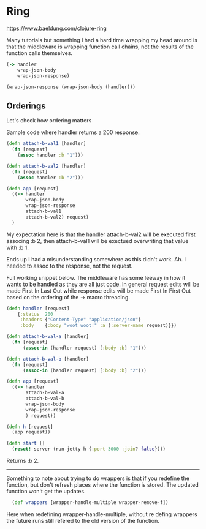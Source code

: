# Ring

https://www.baeldung.com/clojure-ring

Many tutorials but something I had a hard time wrapping my head around is that the middleware is wrapping function call chains, not the results of the function calls themselves.

```clojure
(-> handler
    wrap-json-body
    wrap-json-response)

(wrap-json-response (wrap-json-body (handler)))
```

## Orderings

Let's check how ordering matters

Sample code where handler returns a 200 response.
```clojure
(defn attach-b-val1 [handler]
  (fn [request]
    (assoc handler :b "1")))

(defn attach-b-val2 [handler]
  (fn [request]
    (assoc handler :b "2")))

(defn app [request]
  ((-> handler
       wrap-json-body
       wrap-json-response
       attach-b-val1
       attach-b-val2) request)
  )
```

My expectation here is that the handler attach-b-val2 will be executed first associng :b 2, then attach-b-val1 will be exectued overwriting that value with :b 1.

Ends up I had a misunderstanding somewhere as this didn't work. Ah. I needed to assoc to the response, not the request.

Full working snippet below. The middleware has some leeway in how it wants to be handled as they are all just code. In general request edits will be made First In Last Out while response edits will be made First In First Out based on the ordering of the -> macro threading.
```clojure
(defn handler [request]
    {:status  200
     :headers {"Content-Type" "application/json"}
     :body    {:body "woot woot!" :a (:server-name request)}})

(defn attach-b-val-a [handler]
  (fn [request]
      (assoc-in (handler request) [:body :b] "1")))

(defn attach-b-val-b [handler]
  (fn [request]
      (assoc-in (handler request) [:body :b] "2")))

(defn app [request]
  ((-> handler
       attach-b-val-a
       attach-b-val-b
       wrap-json-body
       wrap-json-response
       ) request))

(defn h [request]
  (app request))

(defn start []
  (reset! server (run-jetty h {:port 3000 :join? false})))
```

Returns :b 2.

---

Something to note about trying to do wrappers is that if you redefine the function, but don't refresh places where the function is stored. The updated function won't get the updates.

```clojure
  (def wrappers [wrapper-handle-multiple wrapper-remove-f])
```

Here when redefining wrapper-handle-multiple, without re defing wrappers the future runs still refered to the old version of the function.
